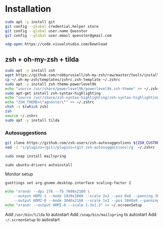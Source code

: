 # Installation


```bash
sudo apt -y install git
git config --global credential.helper store
git config --global user.name Quesstor
git config --global user.email quesstor@gmail.com
```

```bash
xdg-open https://code.visualstudio.com/Download
```

## zsh + oh-my-zsh + tilda

```bash
sudo apt -y install zsh
wget https://github.com/robbyrussell/oh-my-zsh/raw/master/tools/install.sh -O - | zsh
cp ~/.oh-my-zsh/templates/zshrc.zsh-template ~/.zshrc
sudo apt -y install zsh-theme-powerlevel9k
echo "source /usr/share/powerlevel9k/powerlevel9k.zsh-theme" >> ~/.zshrc
sudo apt-get install zsh-syntax-highlighting
echo "source /usr/share/zsh-syntax-highlighting/zsh-syntax-highlighting.zsh" >> ~/.zshrc
echo "ZSH_THEME=\"agnoster\"" >> ~/.zshrc
chsh -s $(which zsh)
zsh
source ~/.zshrc
sudo apt -y install tilda
```

### Autosuggestions
```bash
git clone https://github.com/zsh-users/zsh-autosuggestions ${ZSH_CUSTOM:-~/.oh-my-zsh/custom}/plugins/zsh-autosuggestions
sed -i 's/plugins=(git)/plugins=(git zsh-autosuggestions)/g' ~/.zshrc 
```

```bash
sudo snap install mailspring
```

```
sudo ubuntu-drivers autoinstall
```

Monitor setup
```bash
gsettings set org.gnome.desktop.interface scaling-factor 2

echo "xrandr --dpi 276 --fb 7680x2160 \
    --output HDMI-1 --mode 1920x1080 --scale 2x2 --pos 0x0 --panning 3840x2160+0+0 \
    --output HDMI-0 --mode 3840x2160 --scale 1x1 --pos 3840x0 --panning 3840x2160+3840+0" >> ~/.screenSetup
echo "xrandr --output HDMI-0 --scale 1.3x1.3" >> ~/.screenSetup
```

Add `/usr/bin/tilda` to autostart
Add `/snap/bin/mailspring` to autostart
Add `~/.screenSetup` to autostart